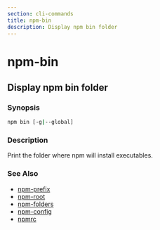```yaml
---
section: cli-commands 
title: npm-bin
description: Display npm bin folder
---
```


# npm-bin

## Display npm bin folder

### Synopsis
```bash
npm bin [-g|--global]
```

### Description

Print the folder where npm will install executables.

### See Also

* [npm-prefix](/cli-commands/npm-prefix)
* [npm-root](/cli-commands/npm-root)
* [npm-folders](/configuring-npm/folders)
* [npm-config](/cli-commands/npm-config)
* [npmrc](/configuring-npm/npmrc)
